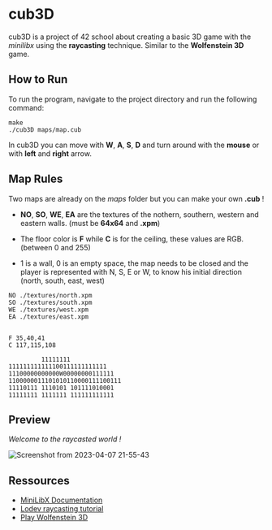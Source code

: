 # cub3D

cub3D is a project of 42 school about creating a basic 3D game with the *minilibx* using the **raycasting** technique. 
Similar to the **Wolfenstein 3D** game.

## How to Run

To run the program, navigate to the project directory and run the following command:

```
make
./cub3D maps/map.cub
```
In cub3D you can move with **W**, **A**, **S**, **D** and turn around with the **mouse** or with **left** and **right** arrow. 

## Map Rules

Two maps are already on the *maps* folder but you can make your own **.cub** !

* **NO**, **SO**, **WE**, **EA** are the textures of the nothern, southern, western and eastern walls. (must be **64x64** and **.xpm**)

* The floor color is **F** while **C** is for the ceiling, these values are RGB. (between 0 and 255)

* 1 is a wall, 0 is an empty space, the map needs to be closed and the player is represented with N, S, E or W, to know his initial direction (north, south, east, west)

```
NO ./textures/north.xpm
SO ./textures/south.xpm
WE ./textures/west.xpm
EA ./textures/east.xpm


F 35,40,41
C 117,115,108

         11111111
111111111111100111111111111
11100000000000W00000000111111
1100000011101010110000111100111
11110111 1110101 101111010001
11111111 1111111 111111111111
```

## Preview

*Welcome to the raycasted world !* 

![Screenshot from 2023-04-07 21-55-43](https://user-images.githubusercontent.com/31923839/230671432-970fe804-78c5-4115-85fa-371048b413aa.png)


## Ressources 

* [MiniLibX Documentation](https://harm-smits.github.io/42docs/libs/minilibx/getting_started.html)
* [Lodev raycasting tutorial](https://lodev.org/cgtutor/raycasting.html)
* [Play Wolfenstein 3D](http://users.atw.hu/wolf3d/)
